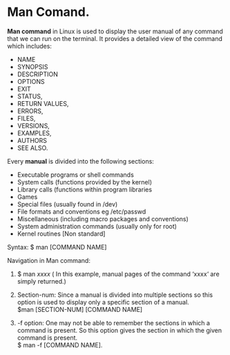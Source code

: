 # Man Comand.

**Man command** in Linux is used to display the user manual of any command that we can run on
the terminal. 
It provides a detailed view of the command which includes:
- NAME 
- SYNOPSIS
- DESCRIPTION
- OPTIONS
- EXIT
- STATUS, 
- RETURN VALUES,
- ERRORS, 
- FILES,
- VERSIONS, 
- EXAMPLES,
- AUTHORS
- SEE ALSO.

Every **manual** is divided into the following sections:

- Executable programs or shell commands
- System calls (functions provided by the kernel)
- Library calls (functions within program libraries
- Games
- Special files (usually found in /dev)
- File formats and conventions eg /etc/passwd
- Miscellaneous (including macro packages and conventions)
- System administration commands (usually only for root)
- Kernel routines [Non standard]

Syntax:
$ man [COMMAND NAME]

Navigation in Man command:
1. $ man *xxxx* ( In this example, manual pages of the command ‘xxxx‘ are simply returned.) 

2. Section-num: Since a manual is divided into multiple sections so this option is used to display only a specific section of a manual.  
$man [SECTION-NUM] [COMMAND NAME]

3. -f option: One may not be able to remember the sections in which a command is present. So this option gives the section in which the given command is present.  
$ man -f [COMMAND NAME].

